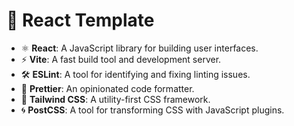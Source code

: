 # 🚀 React Template

- ⚛️ **React**: A JavaScript library for building user interfaces.
- ⚡ **Vite**: A fast build tool and development server.
- 🛠️ **ESLint**: A tool for identifying and fixing linting issues.
- 💅 **Prettier**: An opinionated code formatter.
- 🎨 **Tailwind CSS**: A utility-first CSS framework.
- 🌀 **PostCSS**: A tool for transforming CSS with JavaScript plugins.
